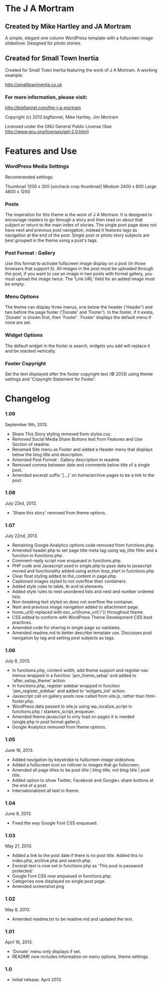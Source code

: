 # The J A Mortram

## Created by Mike Hartley and JA Mortram

A simple, elegant one column WordPress template with a fullscreen image slideshow. Designed for photo stories.

## Created for Small Town Inertia

Created for Small Town Inertia featuring the work of J A Mortram. A working example:

http://smalltowninertia.co.uk

### For more information, please visit:

http://bigflannel.com/the-j-a-mortram

Copyright (c) 2013 bigflannel, Mike Hartley, Jim Mortram

Licensed under the GNU General Public License
(See http://www.gnu.org/licenses/gpl-2.0.html)

# Features and Use

### WordPress Media Settings

Recommended settings:

Thumbnail 1200 x 300
[uncheck crop thumbnail]
Medium 2400 x 600
Large 4800 x 1200

### Posts

The inspiration for this theme is the work of J A Mortram. It is designed to encourage readers to go through a story and then read on about that subject or return to the main index of stories. The single post page does not have next and previous post navigation, instead it features tags as navigation at the end of the post. Single post or photo story subjects are best grouped in the theme using a post's tags.

### Post Format : Gallery

Use this format to activate fullscreen image display on a post (in those browsers that support it). All images in the post must be uploaded through the post, if you want to use an image in two posts with format gallery, you must upload the image twice. The 'Link URL' field for an added image must be empty.

### Menu Options

The theme can display three menus, one below the header ('Header') and two before the page footer ('Donate' and 'Footer'). In the footer, if it exists, 'Donate' is shown first, then 'Footer'. 'Footer' displays the default menu if none are set.

### Widget Options

The default widget in the footer is search, widgets you add will replace it and be stacked vertically.

### Footer Copyright

Set the text displayed after the footer copyright text (© 2013) using theme settings and 'Copyright Statement for Footer'.

# Changelog

### 1.09

September 9th, 2013.

* Share This Story styling removed from styles.css.
* Removed Social Media Share Buttons text from Features and Use Section of readme.
* Renamed Site menu as Footer and added a Header menu that displays below the blog title and description.
* Amended Post Format : Gallery description in readme.
* Removed comma between date and comments below title of a single post.
* Amended excerpt suffix '[...]' on home/archive pages to be a link to the post.

### 1.08

July 23rd, 2013.

* 'Share this story' removed from theme options.

### 1.07

July 22nd, 2013.

* Remaining Google Analytics options code removed from functions.php.
* Amended header.php to set page title meta tag using wp_title filter and a function in functions.php.
* Comment-reply script now enqueued in functions.php.
* PHP code and Javascript used in single.php to pass data to javascript moved and functionality added using action loop_start in functions.php
* Clear float styling added to the_content in page.php.
* Captioned images styled to not overflow their containers.
* Added style rules to table, th and td elements.
* Added style rules to nest unordered lists and nest and number ordered lists.
* Non-breaking text styled so does not overflow the container.
* Next and previous image navigation added to attachment page.
* home_url() replaced with esc_url(home_url('/')) throughout theme.
* CSS edited to conform with WordPress Theme Development CSS best practices.
* Amended code for sharing in single page so validates.
* Amended readme.md to better describe template use. Discusses post navigation by tag and setting post subjects as tags.

### 1.06

July 8, 2013.

* In functions.php, content width, add theme support and register nav menus wrapped in a function 'jam_theme_setup' and added to 'after_setup_theme' action.
* In functions.php, register sidebar wrapped in function 'jam_register_sidebar' and added to 'widgets_init' action.
* Javascript call on gallery posts now called from site.js, rather than html-footer.php.
* WordPress data passed to site.js using wp_localize_script in functions.php / starkers_script_enqueuer.
* Amended theme javascript to only load on pages it is needed (single.php in post format gallery).
* Google Analytics removed from theme options.

### 1.05

June 16, 2013.

* Added navigation by keystroke to fullscreen image slideshow.
* Added a fullscreen icon on rollover to images that go fullscreen.
* Amended all page titles to be post title | blog title, not blog title | post title.
* Added option to show Twitter, Facebook and Google+ share buttons at the end of a post.
* Internationalized all text in theme.

### 1.04

June 9, 2013.

* Fixed the way Google Font CSS enqueued.

### 1.03

May 21, 2013.

* Added a link to the post date if there is no post title. Added this to index.php, archive.php and search.php.
* Excerpt text is now set in functions.php as 'This post is password protected.'
* Google Font CSS now enqueued in functions.php.
* Categories now displayed on single post page.
* Amended screenshot.png

### 1.02

May 8, 2013.

* Amended readme.txt to be readme.md and updated the text.

### 1.01

April 16, 2013.

* 'Donate' menu only displays if set.
* README now includes information on menu options, theme settings.

### 1.0

* Initial release. April 2013.
